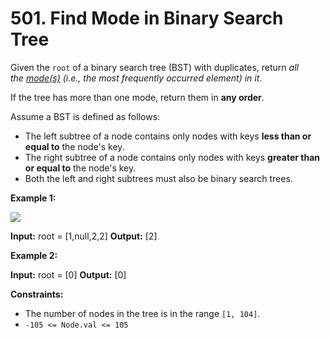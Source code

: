 # 501. Find Mode in Binary Search Tree 

Given the `root` of a binary search tree (BST) with duplicates, return _all the [mode(s)](https://en.wikipedia.org/wiki/Mode_(statistics)) (i.e., the most frequently occurred element) in it_.

If the tree has more than one mode, return them in **any order**.

Assume a BST is defined as follows:

- The left subtree of a node contains only nodes with keys **less than or equal to** the node's key.
- The right subtree of a node contains only nodes with keys **greater than or equal to** the node's key.
- Both the left and right subtrees must also be binary search trees.

**Example 1:**

![](https://assets.leetcode.com/uploads/2021/03/11/mode-tree.jpg)

**Input:** root = [1,null,2,2]
**Output:** [2]

**Example 2:**

**Input:** root = [0]
**Output:** [0]

**Constraints:**

- The number of nodes in the tree is in the range `[1, 104]`.
- `-105 <= Node.val <= 105`